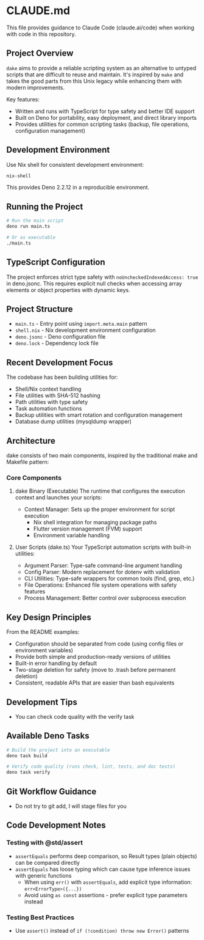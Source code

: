 # CLAUDE.md

This file provides guidance to Claude Code (claude.ai/code) when working with code in this repository.

## Project Overview

`dake` aims to provide a reliable scripting system as an alternative to untyped scripts that are difficult to reuse and maintain. It's inspired by `make` and takes the good parts from this Unix legacy while enhancing them with modern improvements.

Key features:
- Written and runs with TypeScript for type safety and better IDE support
- Built on Deno for portability, easy deployment, and direct library imports
- Provides utilities for common scripting tasks (backup, file operations, configuration management)

## Development Environment

Use Nix shell for consistent development environment:
```bash
nix-shell
```

This provides Deno 2.2.12 in a reproducible environment.

## Running the Project

```bash
# Run the main script
deno run main.ts

# Or as executable
./main.ts
```

## TypeScript Configuration

The project enforces strict type safety with `noUncheckedIndexedAccess: true` in deno.jsonc. This requires explicit null checks when accessing array elements or object properties with dynamic keys.

## Project Structure

- `main.ts` - Entry point using `import.meta.main` pattern
- `shell.nix` - Nix development environment configuration
- `deno.jsonc` - Deno configuration file
- `deno.lock` - Dependency lock file

## Recent Development Focus

The codebase has been building utilities for:
- Shell/Nix context handling
- File utilities with SHA-512 hashing
- Path utilities with type safety
- Task automation functions
- Backup utilities with smart rotation and configuration management
- Database dump utilities (mysqldump wrapper)

## Architecture

dake consists of two main components, inspired by the traditional make and Makefile pattern:

### Core Components

1. dake Binary (Executable)
   The runtime that configures the execution context and launches your scripts:
   - Context Manager: Sets up the proper environment for script execution
     - Nix shell integration for managing package paths
     - Flutter version management (FVM) support
     - Environment variable handling

2. User Scripts (dake.ts)
   Your TypeScript automation scripts with built-in utilities:
   - Argument Parser: Type-safe command-line argument handling
   - Config Parser: Modern replacement for dotenv with validation
   - CLI Utilities: Type-safe wrappers for common tools (find, grep, etc.)
   - File Operations: Enhanced file system operations with safety features
   - Process Management: Better control over subprocess execution

## Key Design Principles

From the README examples:
- Configuration should be separated from code (using config files or environment variables)
- Provide both simple and production-ready versions of utilities
- Built-in error handling by default
- Two-stage deletion for safety (move to .trash before permanent deletion)
- Consistent, readable APIs that are easier than bash equivalents

## Development Tips

- You can check code quality with the verify task

## Available Deno Tasks

```bash
# Build the project into an executable
deno task build

# Verify code quality (runs check, lint, tests, and doc tests)
deno task verify
```

## Git Workflow Guidance

- Do not try to git add, I will stage files for you

## Code Development Notes

### Testing with @std/assert

- `assertEquals` performs deep comparison, so Result types (plain objects) can be compared directly
- `assertEquals` has loose typing which can cause type inference issues with generic functions
  - When using `err()` with `assertEquals`, add explicit type information: `err<ErrorType>({...})`
  - Avoid using `as const` assertions - prefer explicit type parameters instead

### Testing Best Practices

- Use `assert()` instead of `if (!condition) throw new Error()` patterns